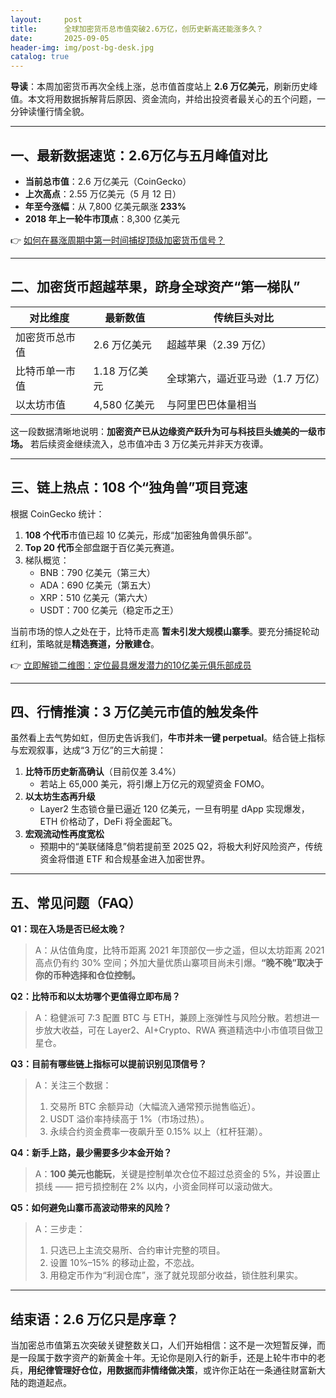 ```yaml
---
layout:     post
title:      全球加密货币总市值突破2.6万亿，创历史新高还能涨多久？
date:       2025-09-05
header-img: img/post-bg-desk.jpg
catalog: true
---
```


**导读**：本周加密货币再次全线上涨，总市值首度站上 **2.6 万亿美元**，刷新历史峰值。本文将用数据拆解背后原因、资金流向，并给出投资者最关心的五个问题，一分钟读懂行情全貌。

---

## 一、最新数据速览：2.6万亿与五月峰值对比

- **当前总市值**：2.6 万亿美元（CoinGecko）
- **上次高点**：2.55 万亿美元（5 月 12 日）
- **年至今涨幅**：从 7,800 亿美元飙涨 **233%**
- **2018 年上一轮牛市顶点**：8,300 亿美元

👉 [如何在暴涨周期中第一时间捕捉顶级加密货币信号？](https://okxdog.com/)

---

## 二、加密货币超越苹果，跻身全球资产“第一梯队”

| 对比维度 | 最新数值 | 传统巨头对比 |
|---------|----------|--------------|
| 加密货币总市值 | 2.6 万亿美元 | 超越苹果（2.39 万亿） |
| 比特币单一市值 | 1.18 万亿美元 | 全球第六，逼近亚马逊（1.7 万亿） |
| 以太坊市值 | 4,580 亿美元 | 与阿里巴巴体量相当 |

这一段数据清晰地说明：**加密资产已从边缘资产跃升为可与科技巨头媲美的一级市场。** 若后续资金继续流入，总市值冲击 3 万亿美元并非天方夜谭。

---

## 三、链上热点：108 个“独角兽”项目竞速

根据 CoinGecko 统计：

1. **108 个代币**市值已超 10 亿美元，形成“加密独角兽俱乐部”。
2. **Top 20 代币**全部盘踞于百亿美元赛道。
3. 梯队概览：
   - BNB：790 亿美元（第三大）
   - ADA：690 亿美元（第五大）
   - XRP：510 亿美元（第六大）
   - USDT：700 亿美元（稳定币之王）

当前市场的惊人之处在于，比特币走高 **暂未引发大规模山寨季**。要充分捕捉轮动红利，策略就是**精选赛道，分散建仓**。

👉 [立即解锁二维图：定位最具爆发潜力的10亿美元俱乐部成员](https://okxdog.com/)

---

## 四、行情推演：3 万亿美元市值的触发条件

虽然看上去气势如虹，但历史告诉我们，**牛市并未一键 perpetual**。结合链上指标与宏观叙事，达成“3 万亿”的三大前提：

1. **比特币历史新高确认**（目前仅差 3.4%）
   - 若站上 65,000 美元，将引爆上万亿元的观望资金 FOMO。
2. **以太坊生态再升级**
   - Layer2 生态锁仓量已逼近 120 亿美元，一旦有明星 dApp 实现爆发，ETH 价格动了，DeFi 将全面起飞。
3. **宏观流动性再度宽松**
   - 预期中的“美联储降息”倘若提前至 2025 Q2，将极大利好风险资产，传统资金将借道 ETF 和合规基金进入加密世界。

---

## 五、常见问题（FAQ）

**Q1：现在入场是否已经太晚？**

> A：从估值角度，比特币距离 2021 年顶部仅一步之遥，但以太坊距离 2021 高点仍有约 30% 空间；外加大量优质山寨项目尚未引爆。**“晚不晚”取决于你的币种选择和仓位控制。**

**Q2：比特币和以太坊哪个更值得立即布局？**

> A：稳健派可 7:3 配置 BTC 与 ETH，兼顾上涨弹性与风险分散。若想进一步放大收益，可在 Layer2、AI+Crypto、RWA 赛道精选中小市值项目做卫星仓。

**Q3：目前有哪些链上指标可以提前识别见顶信号？**

> A：关注三个数据：  
> 1. 交易所 BTC 余额异动（大幅流入通常预示抛售临近）。  
> 2. USDT 溢价率持续高于 1%（市场过热）。  
> 3. 永续合约资金费率一夜飙升至 0.15% 以上（杠杆狂潮）。

**Q4：新手上路，最少需要多少本金开始？**

> A：**100 美元也能玩**，关键是控制单次仓位不超过总资金的 5%，并设置止损线 —— 把亏损控制在 2% 以内，小资金同样可以滚动做大。

**Q5：如何避免山寨币高波动带来的风险？**

> A：三步走：  
> 1. 只选已上主流交易所、合约审计完整的项目。  
> 2. 设置 10%–15% 的移动止盈，不恋战。  
> 3. 用稳定币作为“利润仓库”，涨了就兑现部分收益，锁住胜利果实。

---

## 结束语：2.6 万亿只是序章？

当加密总市值第五次突破关键整数关口，人们开始相信：这不是一次短暂反弹，而是一段属于数字资产的新黄金十年。无论你是刚入行的新手，还是上轮牛市中的老兵，**用纪律管理好仓位，用数据而非情绪做决策**，或许你正站在一条通往财富新大陆的跑道起点。